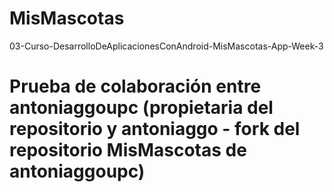 # MisMascotas
03-Curso-DesarrolloDeAplicacionesConAndroid-MisMascotas-App-Week-3

# Prueba de colaboración entre antoniaggoupc (propietaria del repositorio y antoniaggo - fork del repositorio MisMascotas de antoniaggoupc)
